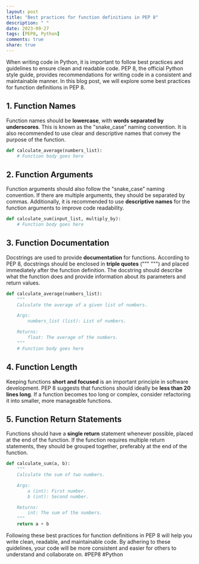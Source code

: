 ```yaml
---
layout: post
title: "Best practices for function definitions in PEP 8"
description: " "
date: 2023-09-27
tags: [PEP8, Python]
comments: true
share: true
---
```


When writing code in Python, it is important to follow best practices and guidelines to ensure clean and readable code. PEP 8, the official Python style guide, provides recommendations for writing code in a consistent and maintainable manner. In this blog post, we will explore some best practices for function definitions in PEP 8.

## 1. Function Names

Function names should be **lowercase**, with **words separated by underscores**. This is known as the "snake_case" naming convention. It is also recommended to use clear and descriptive names that convey the purpose of the function.

```python
def calculate_average(numbers_list):
    # Function body goes here
```

## 2. Function Arguments

Function arguments should also follow the "snake_case" naming convention. If there are multiple arguments, they should be separated by commas. Additionally, it is recommended to use **descriptive names** for the function arguments to improve code readability.

```python
def calculate_sum(input_list, multiply_by):
    # Function body goes here
```

## 3. Function Documentation

Docstrings are used to provide **documentation** for functions. According to PEP 8, docstrings should be enclosed in **triple quotes** (""" """) and placed immediately after the function definition. The docstring should describe what the function does and provide information about its parameters and return values.

```python
def calculate_average(numbers_list):
    """
    Calculate the average of a given list of numbers.

    Args:
        numbers_list (list): List of numbers.

    Returns:
        float: The average of the numbers.
    """
    # Function body goes here
```

## 4. Function Length

Keeping functions **short and focused** is an important principle in software development. PEP 8 suggests that functions should ideally be **less than 20 lines long**. If a function becomes too long or complex, consider refactoring it into smaller, more manageable functions.

## 5. Function Return Statements

Functions should have a **single return** statement whenever possible, placed at the end of the function. If the function requires multiple return statements, they should be grouped together, preferably at the end of the function.

```python
def calculate_sum(a, b):
    """
    Calculate the sum of two numbers.

    Args:
        a (int): First number.
        b (int): Second number.

    Returns:
        int: The sum of the numbers.
    """
    return a + b
```

Following these best practices for function definitions in PEP 8 will help you write clean, readable, and maintainable code. By adhering to these guidelines, your code will be more consistent and easier for others to understand and collaborate on. #PEP8 #Python